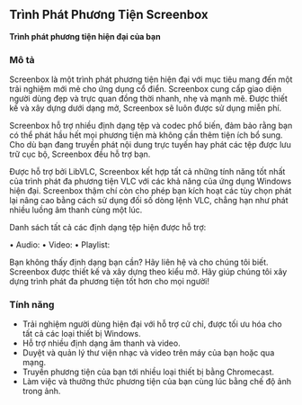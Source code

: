 <!-- Markdown version of store listing for localization. -->
<!-- Feel free to adapt or modify key points if necessary. -->
## Trình Phát Phương Tiện Screenbox

**Trình phát phương tiện hiện đại của bạn**

### Mô tả

Screenbox là một trình phát phương tiện hiện đại với mục tiêu mang đến một trải nghiệm mới mẻ cho ứng dụng cổ điển. Screenbox cung cấp giao diện người dùng đẹp và trực quan đồng thời nhanh, nhẹ và mạnh mẽ. Được thiết kế và xây dựng dưới dạng mở, Screenbox sẽ luôn được sử dụng miễn phí.

Screenbox hỗ trợ nhiều định dạng tệp và codec phổ biến, đảm bảo rằng bạn có thể phát hầu hết mọi phương tiện mà không cần thêm tiện ích bổ sung. Cho dù bạn đang truyền phát nội dung trực tuyến hay phát các tệp được lưu trữ cục bộ, Screenbox đều hỗ trợ bạn.

Được hỗ trợ bởi LibVLC, Screenbox kết hợp tất cả những tính năng tốt nhất của trình phát đa phương tiện VLC với các khả năng của ứng dụng Windows hiện đại. Screenbox thậm chí còn cho phép bạn kích hoạt các tùy chọn phát lại nâng cao bằng cách sử dụng đối số dòng lệnh VLC, chẳng hạn như phát nhiều luồng âm thanh cùng một lúc.

Danh sách tất cả các định dạng tệp hiện được hỗ trợ:

• Audio:  <!-- List of supported audio formats. -->
• Video:  <!-- List of supported video formats. -->
• Playlist: <!-- List of supported playlist formats. -->

Bạn không thấy định dạng bạn cần? Hãy liên hệ và cho chúng tôi biết. Screenbox được thiết kế và xây dựng theo kiểu mở. Hãy giúp chúng tôi xây dựng trình phát đa phương tiện tốt hơn cho mọi người!

### Tính năng

- Trải nghiệm người dùng hiện đại với hỗ trợ cử chỉ, được tối ưu hóa cho tất cả các loại thiết bị Windows.
- Hỗ trợ nhiều định dạng âm thanh và video.
- Duyệt và quản lý thư viện nhạc và video trên máy của bạn hoặc qua mạng.
- Truyền phương tiện của bạn tới nhiều loại thiết bị bằng Chromecast.
- Làm việc và thưởng thức phương tiện của bạn cùng lúc bằng chế độ ảnh trong ảnh.
